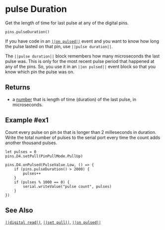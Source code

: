 # pulse Duration

Get the length of time for last pulse at any of the digital pins.

```sig
pins.pulseDuration()
```

If you have code in an [``||on pulsed||``](/reference/pins/on-pulsed) event and you want to know how long the pulse lasted on that pin, use ``||pulse duration||``. 

The ``||pulse duration||`` block remembers how many microseconds the last pulse was. This is only for the most
recent pulse period that happened at any of the pins. So, you use it in an ``||on pulsed||`` event block so that
you know which pin the pulse was on.

## Returns

* a [number](/types/number) that is length of time (duration) of the last pulse, in microseconds.

## Example #ex1

Count every pulse on pin `D4` that is longer than 2 milleseconds in duration. Write the total
number of pulses to the serial port every time the count adds another thousand pulses.

```blocks
let pulses = 0
pins.D4.setPull(PinPullMode.PullUp)

pins.D4.onPulsed(PulseValue.Low, () => {
    if (pins.pulseDuration() > 2000) {
        pulses++
    }
    if (pulses % 1000 == 0) {
        serial.writeValue("pulse count", pulses)
    }
})
```

## See Also

[``||digital read||``](/reference/pins/digital-read), [``||set pull||``](/reference/pins/set-pull),
[``||on pulsed||``](/reference/pins/on-pulsed)